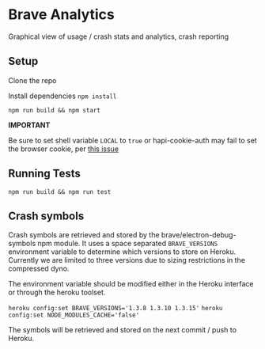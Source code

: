 # Brave Analytics

Graphical view of usage / crash stats and analytics, crash reporting

## Setup

Clone the repo

Install dependencies `npm install`

`npm run build && npm start`

**IMPORTANT**

Be sure to set shell variable `LOCAL` to `true` or hapi-cookie-auth may fail to set the browser cookie, per [this issue](https://github.com/hapijs/hapi-auth-cookie/issues/177)

## Running Tests

`npm run build && npm run test`

## Crash symbols

Crash symbols are retrieved and stored by the brave/electron-debug-symbols npm module. It uses a space separated `BRAVE_VERSIONS` environment variable to determine which versions to store on Heroku. Currently we are limited to three versions due to sizing restrictions in the compressed dyno.

The environment variable should be modified either in the Heroku interface or through the heroku toolset.

`heroku config:set BRAVE_VERSIONS='1.3.8 1.3.10 1.3.15'`
`heroku config:set NODE_MODULES_CACHE='false'`

The symbols will be retrieved and stored on the next commit / push to Heroku.
